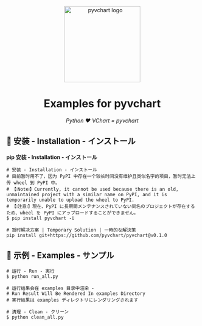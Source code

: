 <p align="center">
    <img src="https://avatars.githubusercontent.com/u/198329724?s=400&u=4b7f5199e38683f090e3be8e17cd8050bfe7c0c9&v=4" alt="pyvchart logo" width=200 height=200 />
</p>
<h1 align="center">Examples for pyvchart</h1>
<p align="center">
    <em>Python ❤️ VChart = pyvchart</em>
</p>

## 🔰 安装 - Installation - インストール

**pip 安装 - Installation - インストール**
```shell
# 安装 - Installation - インストール
# 目前暂时用不了，因为 PyPI 中存在一个较长时间没有维护且类似名字的项目，暂时无法上传 wheel 到 PyPI 中。
# 【❕Note❕】Currently, it cannot be used because there is an old, unmaintained project with a similar name on PyPI, and it is temporarily unable to upload the wheel to PyPI.
# 【❕注意❕】現在、PyPI に長期間メンテナンスされていない同名のプロジェクトが存在するため、wheel を PyPI にアップロードすることができません。
$ pip install pyvchart -U

# 暂时解决方案 | Temporary Solution | 一時的な解決策
pip install git+https://github.com/pyvchart/pyvchart@v0.1.0
```

## 📝 示例 - Examples - サンプル

```shell
# 运行 - Run - 実行
$ python run_all.py

# 运行结果会在 examples 目录中渲染 - 
# Run Result Will Be Rendered In examples Directory 
# 実行結果は examples ディレクトリにレンダリングされます

# 清理 - Clean - クリーン
$ python clean_all.py
```
